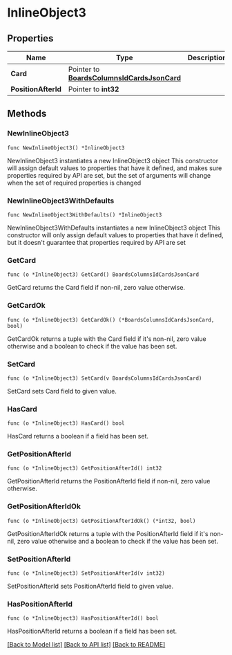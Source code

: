# InlineObject3

## Properties

Name | Type | Description | Notes
------------ | ------------- | ------------- | -------------
**Card** | Pointer to [**BoardsColumnsIdCardsJsonCard**](_boards_columns__id__cards_json_card.md) |  | [optional] 
**PositionAfterId** | Pointer to **int32** |  | [optional] 

## Methods

### NewInlineObject3

`func NewInlineObject3() *InlineObject3`

NewInlineObject3 instantiates a new InlineObject3 object
This constructor will assign default values to properties that have it defined,
and makes sure properties required by API are set, but the set of arguments
will change when the set of required properties is changed

### NewInlineObject3WithDefaults

`func NewInlineObject3WithDefaults() *InlineObject3`

NewInlineObject3WithDefaults instantiates a new InlineObject3 object
This constructor will only assign default values to properties that have it defined,
but it doesn't guarantee that properties required by API are set

### GetCard

`func (o *InlineObject3) GetCard() BoardsColumnsIdCardsJsonCard`

GetCard returns the Card field if non-nil, zero value otherwise.

### GetCardOk

`func (o *InlineObject3) GetCardOk() (*BoardsColumnsIdCardsJsonCard, bool)`

GetCardOk returns a tuple with the Card field if it's non-nil, zero value otherwise
and a boolean to check if the value has been set.

### SetCard

`func (o *InlineObject3) SetCard(v BoardsColumnsIdCardsJsonCard)`

SetCard sets Card field to given value.

### HasCard

`func (o *InlineObject3) HasCard() bool`

HasCard returns a boolean if a field has been set.

### GetPositionAfterId

`func (o *InlineObject3) GetPositionAfterId() int32`

GetPositionAfterId returns the PositionAfterId field if non-nil, zero value otherwise.

### GetPositionAfterIdOk

`func (o *InlineObject3) GetPositionAfterIdOk() (*int32, bool)`

GetPositionAfterIdOk returns a tuple with the PositionAfterId field if it's non-nil, zero value otherwise
and a boolean to check if the value has been set.

### SetPositionAfterId

`func (o *InlineObject3) SetPositionAfterId(v int32)`

SetPositionAfterId sets PositionAfterId field to given value.

### HasPositionAfterId

`func (o *InlineObject3) HasPositionAfterId() bool`

HasPositionAfterId returns a boolean if a field has been set.


[[Back to Model list]](../README.md#documentation-for-models) [[Back to API list]](../README.md#documentation-for-api-endpoints) [[Back to README]](../README.md)


